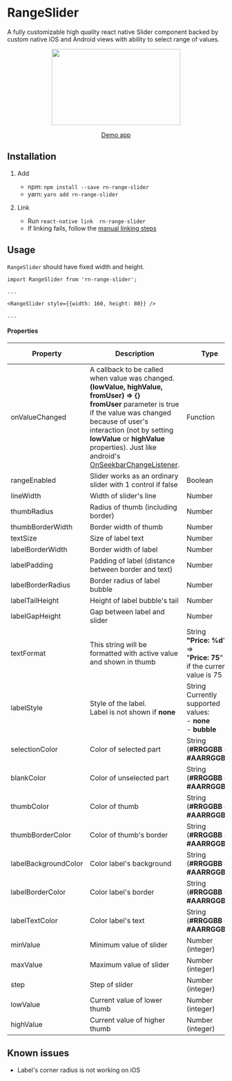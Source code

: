 # RangeSlider
A fully customizable high quality react native Slider component backed by custom native iOS and Android views with ability to select range of values.

<p align="center">
<img src="https://raw.githubusercontent.com/githuboftigran/rn-range-slider/master/demo.gif" width="298" height="176">
</p>

<p align="center">
<a href="https://github.com/githuboftigran/rn-widgets-demo">Demo app</a>
</p>

## Installation
1. Add

   * npm: `npm install --save rn-range-slider`
   * yarn: `yarn add rn-range-slider`

2. Link
   - Run `react-native link  rn-range-slider`
   - If linking fails, follow the
     [manual linking steps](https://facebook.github.io/react-native/docs/linking-libraries-ios.html#manual-linking)


## Usage

```RangeSlider``` should have fixed width and height.

```
import RangeSlider from 'rn-range-slider';

...

<RangeSlider style={{width: 160, height: 80}} />

...
```

#### Properties

| Property |      Description      | Type | Default Value |
|----------|-----------------------|------|:-------------:|
| onValueChanged | A callback to be called when value was changed.<br/>**(lowValue, highValue, fromUser) => {}**<br/>**fromUser** parameter is true if the value was changed because of user's interaction (not by setting **lowValue** or **highValue** properties). Just like android's [OnSeekbarChangeListener](https://developer.android.com/reference/android/widget/SeekBar.OnSeekBarChangeListener). | Function | **4** |
| rangeEnabled | Slider works as an ordinary slider with 1 control if false | Boolean | **true** |
| lineWidth | Width of slider's line | Number | **4** |
| thumbRadius |  Radius of thumb (including border) | Number | **10** |
| thumbBorderWidth |  Border width of thumb | Number | **2** |
| textSize |  Size of label text | Number | **16** |
| labelBorderWidth |  Border width of label | Number | **2** |
| labelPadding |  Padding of label (distance between border and text) | Number | **4** |
| labelBorderRadius |  Border radius of label bubble | Number | **4** |
| labelTailHeight | Height of label bubble's tail | Number | **8** |
| labelGapHeight |  Gap between label and slider | Number | **4** |
| textFormat |  This string will be formatted with active value and shown in thumb | String<br/>**"Price: %d**" =><br/>"**Price: 75**"<br/>if the current value is 75 | **%d**<br/> (just the number) |
| labelStyle |  Style of the label.<br/>Label is not shown if **none** | String<br/>Currently supported values:<br/>- **none**<br/>- **bubble** | **bubble** |
| selectionColor |  Color of selected part | String<br/>(**#RRGGBB** or **#AARRGGBB**) | **#4286f4** |
| blankColor |  Color of unselected part | String<br/>(**#RRGGBB** or **#AARRGGBB**) | **#7fffffff** |
| thumbColor |  Color of thumb | String<br/>(**#RRGGBB** or **#AARRGGBB**) | **#ffffff** |
| thumbBorderColor |  Color of thumb's border | String<br/>(**#RRGGBB** or **#AARRGGBB**) | **#cccccc** |
| labelBackgroundColor |  Color label's background | String<br/>(**#RRGGBB** or **#AARRGGBB**) | **#ff60ad** |
| labelBorderColor |  Color label's border | String<br/>(**#RRGGBB** or **#AARRGGBB**) | **#d13e85** |
| labelTextColor |  Color label's text | String<br/>(**#RRGGBB** or **#AARRGGBB**) | **#ffffff** |
| minValue |  Minimum value of slider | Number (integer) | **0** |
| maxValue |  Maximum value of slider | Number (integer) | **100** |
| step |  Step of slider | Number (integer) | **1** |
| lowValue |  Current value of lower thumb | Number (integer) | **0** |
| highValue |  Current value of higher thumb | Number (integer) | **100** |

## Known issues
* Label's corner radius is not working on iOS
